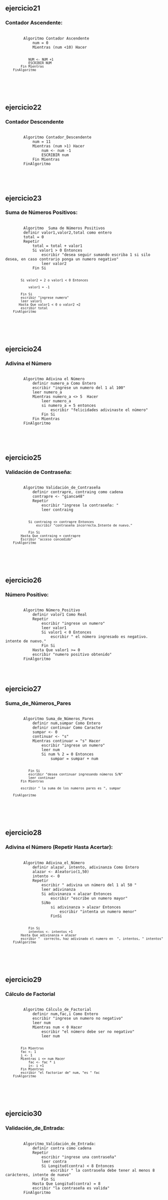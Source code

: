<h2> ejercicio21</h2>
<h3> Contador Ascendente:   </h3>
<pre>
    <code> 
        Algoritmo Contador Ascendente
            num = 0
            Mientras (num <10) Hacer
                
                NUM <- NUM +1 
                ESCRIBIR NUM 
            Fin Mientras
        FinAlgoritmo
 </code>
</pre>
<br>


<h2> ejercicio22 </h2>
<h3> Contador Descendente   </h3>
<pre>
    <code> 
        Algoritmo Contador_Descendente
            num = 11
            Mientras (num >1) Hacer
                num <- num -1  
                ESCRIBIR num 
            Fin Mientras
        FinAlgoritmo

 </code>
</pre>
<br>


<h2> ejercicio23 </h2>
<h3> Suma de Números Positivos:  </h3>
<pre>
    <code> 
        Algoritmo  Suma de Números Positivos
        definir valor1,valor2,total como entero
        total = 0
        Repetir
            total = total + valor1 
            Si valor1 > 0 Entonces
                escribir "desea seguir sumando escriba 1 si silo desea, en caso contrario ponga un numero negativo"
                leer valor2
            Fin Si
            
            Si valor2 = 2 o valor1 < 0 Entonces
                
                valor1 = -1 
                
            Fin Si
            escribir "ingrese numero"
            leer valor1
           Hasta Que valor1 < 0 o valor2 =2 	
            escribir total
        FinAlgoritmo
 </code>
</pre>
<br>

<h2> ejercicio24 </h2>
<h3> Adivina el Número  </h3>
<pre>
    <code> 
        Algoritmo Adivina el Número
            definir numero_a Como Entero
            escribir "ingrese un numero del 1 al 100"
            leer numero_a
            Mientras numero_a <> 5  Hacer
                leer numero_a
                si numero_a = 5 entonces 
                    escribir "felicidades adivinaste el número"           
                Fin Si
            Fin Mientras
        FinAlgoritmo

 </code>
</pre>
<br>

<h2> ejercicio25 </h2>
<h3>Validación de Contraseña:</h3>
<pre>
    <code> 
        Algoritmo Validación_de_Contraseña
            definir contrapre, contraing como cadena
            contrapre <- "gianca48"
            Repetir
                escribir "ingrese la contraseña: "
                leer contraing
                
                Si contraing <> contrapre Entonces
                    escribir "contraseña incorrecta.Intente de nuevo."
                
                Fin Si
            Hasta Que contraing = contrapre
            Escribir "acceso concedido"
        FinAlgoritmo
 </code>
</pre>
<br>


<h2> ejercicio26 </h2>
<h3> Número Positivo:  </h3>
<pre>
    <code> 
        Algoritmo Número_Positivo
            definir valor1 Como Real
            Repetir
                escribir "ingrese un numero"
                leer valor1
                Si valor1 < 0 Entonces
                    escribir " el número ingresado es negativo. intente de nuevo."
                Fin Si
            Hasta Que valor1 >= 0 
            escribir "numero positivo obtenido"  
        FinAlgoritmo
 </code>
</pre>
<br>

<h2> ejercicio27 </h2>
<h3> Suma_de_Números_Pares  </h3>
<pre>
    <code> 
        Algoritmo Suma_de_Números_Pares
            definir num,sumpar Como Entero
            definir continuar Como Caracter
            sumpar <- 0
            continuar <- "s"
            Mientras continuar = "s" Hacer
                escribir "ingrese un numero"
                leer num
                Si num % 2 = 0 Entonces
                    sumpar = sumpar + num
                
                Fin Si
                escribir "desea continuar ingresando números S/N"
                leer continuar
            Fin Mientras
            
            escribir " la suma de los numeros pares es ", sumpar
            
        FinAlgoritmo

 </code>
</pre>
<br>

<h2> ejercicio28 </h2>
<h3> Adivina el Número (Repetir Hasta Acertar):   </h3>
<pre>
    <code> 
        Algoritmo Adivina_el_Número
            definir alazar, intento, adivinanza Como Entero
            alazar <- Aleatorio(1,50) 
            intento <- 0
            Repetir
                escribir " adivina un número del 1 al 50 "
                leer adivinanza
                Si adivinanza < alazar Entonces
                    escribir "escribe un numero mayor"
                SiNo
                    si adivinanza > alazar Entonces
                        escribir "intenta un numero menor"
                    FinSi
                    
                Fin Si
                intentos <- intentos +1 
            Hasta Que adivinanza = alazar
            escribir "  correcto, haz adivinado el numero en  ", intentos, " intentos" 
        FinAlgoritmo

 </code>
</pre>
<br>


<h2> ejercicio29 </h2>
<h3> Cálculo de Factorial   </h3>
<pre>
    <code> 
        Algoritmo Cálculo_de_Factorial
            definir num,fac,i Como Entero
            escribir "ingrese un numero no negativo"
            leer num
            Mientras num < 0 Hacer
                escribir "el número debe ser no negativo"
                leer num
                
            Fin Mientras
            fac <- 1
            i <- 1
            Mientras i <= num Hacer
                fac <- fac * i
                i<- i +1
            Fin Mientras
            escribir "el factoriar de" num, "es " fac
        FinAlgoritmo
 </code>
</pre>
<br>


<h2> ejercicio30 </h2>
<h3>Validación_de_Entrada: </h3>
<pre>
    <code> 
        Algoritmo_Validación_de_Entrada: 
            definir contra como cadena
            Repetir
                escribir "ingrese una contraseña"
                leer contra
                Si Longitud(contra) < 8 Entonces
                    escribir " la contraseña debe tener al menos 8 carácteres, intente de nuevo"
                Fin Si
            Hasta Que Longitud(contra) = 8 
            escribir "la contraseña es valida"
        FinAlgoritmo    
 </code>
</pre>
<br>




